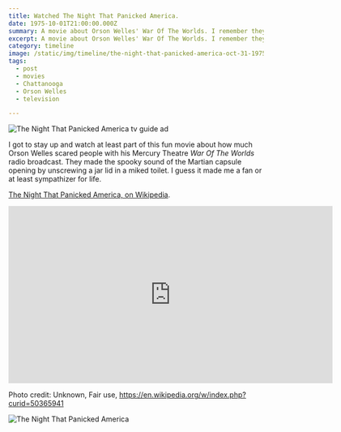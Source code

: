 ```yaml
---
title: Watched The Night That Panicked America.
date: 1975-10-01T21:00:00.000Z
summary: A movie about Orson Welles' War Of The Worlds. I remember they unscrewed a jar in the toilet.
excerpt: A movie about Orson Welles' War Of The Worlds. I remember they unscrewed a jar in the toilet.
category: timeline
image: /static/img/timeline/the-night-that-panicked-america-oct-31-1975.jpg
tags:
  - post
  - movies
  - Chattanooga
  - Orson Welles
  - television

---
```


![The Night That Panicked America tv guide ad](/static/img/timeline/the-night-that-panicked-america-oct-31-1975.jpg "The Night That Panicked America tv guide ad")

I got to stay up and watch at least part of this fun movie about how much Orson Welles scared people with his Mercury Theatre _War Of The Worlds_ radio broadcast. They made the spooky sound of the Martian capsule opening by unscrewing a jar lid in a miked toilet. I guess it made me a fan or at least sympathizer for life.

[The Night That Panicked America, on Wikipedia](https://en.wikipedia.org/wiki/The_Night_That_Panicked_America).

<iframe width="640" height="350" src="https://www.youtube.com/embed/EEU0ZrGw9Mo" title="YouTube video player" frameborder="0" allow="accelerometer; autoplay; clipboard-write; encrypted-media; gyroscope; picture-in-picture" allowfullscreen></iframe>

Photo credit: Unknown, Fair use, https://en.wikipedia.org/w/index.php?curid=50365941

![The Night That Panicked America](/static/img/timeline/the-night-that-panicked-america.webp "The Night That Panicked America")